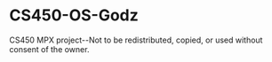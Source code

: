 # CS450-OS-Godz
CS450 MPX project--Not to be redistributed, copied, or used without consent of the owner.

